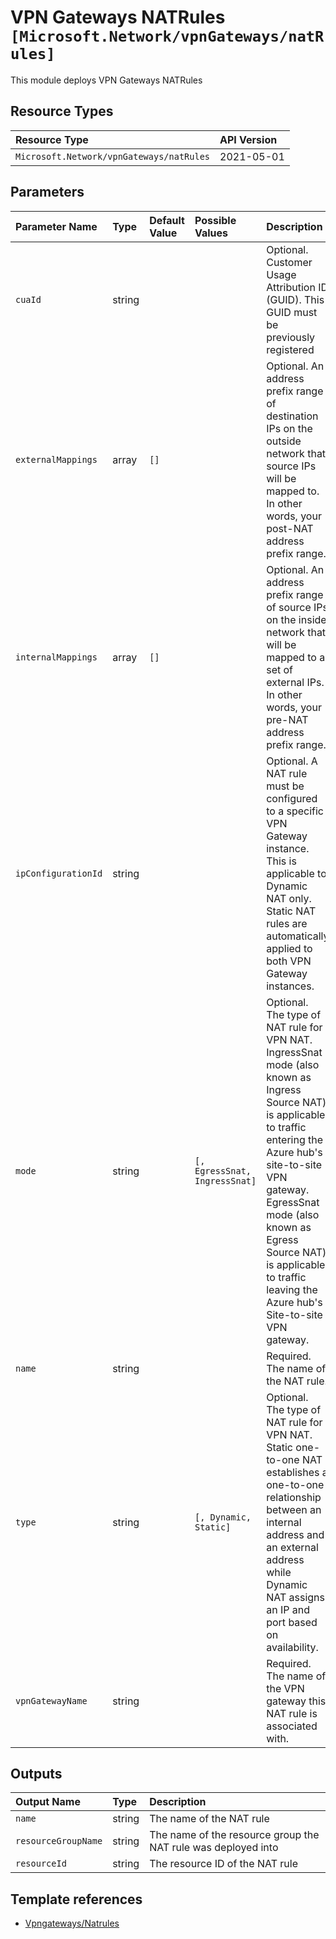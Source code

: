# VPN Gateways NATRules `[Microsoft.Network/vpnGateways/natRules]`

This module deploys VPN Gateways NATRules

## Resource Types

| Resource Type | API Version |
| :-- | :-- |
| `Microsoft.Network/vpnGateways/natRules` | 2021-05-01 |

## Parameters

| Parameter Name | Type | Default Value | Possible Values | Description |
| :-- | :-- | :-- | :-- | :-- |
| `cuaId` | string |  |  | Optional. Customer Usage Attribution ID (GUID). This GUID must be previously registered |
| `externalMappings` | array | `[]` |  | Optional. An address prefix range of destination IPs on the outside network that source IPs will be mapped to. In other words, your post-NAT address prefix range. |
| `internalMappings` | array | `[]` |  | Optional. An address prefix range of source IPs on the inside network that will be mapped to a set of external IPs. In other words, your pre-NAT address prefix range. |
| `ipConfigurationId` | string |  |  | Optional. A NAT rule must be configured to a specific VPN Gateway instance. This is applicable to Dynamic NAT only. Static NAT rules are automatically applied to both VPN Gateway instances. |
| `mode` | string |  | `[, EgressSnat, IngressSnat]` | Optional. The type of NAT rule for VPN NAT. IngressSnat mode (also known as Ingress Source NAT) is applicable to traffic entering the Azure hub's site-to-site VPN gateway. EgressSnat mode (also known as Egress Source NAT) is applicable to traffic leaving the Azure hub's Site-to-site VPN gateway. |
| `name` | string |  |  | Required. The name of the NAT rule. |
| `type` | string |  | `[, Dynamic, Static]` | Optional. The type of NAT rule for VPN NAT. Static one-to-one NAT establishes a one-to-one relationship between an internal address and an external address while Dynamic NAT assigns an IP and port based on availability. |
| `vpnGatewayName` | string |  |  | Required. The name of the VPN gateway this NAT rule is associated with. |

## Outputs

| Output Name | Type | Description |
| :-- | :-- | :-- |
| `name` | string | The name of the NAT rule |
| `resourceGroupName` | string | The name of the resource group the NAT rule was deployed into |
| `resourceId` | string | The resource ID of the NAT rule |

## Template references

- [Vpngateways/Natrules](https://docs.microsoft.com/en-us/azure/templates/Microsoft.Network/2021-05-01/vpnGateways/natRules)
